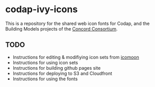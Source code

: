 # codap-ivy-icons
This is a repository for the shared web icon fonts for Codap, and
the Building Models projects of the [Concord Consortium](http://concord.org/).


## TODO

* Instructions for editing & modifiying icon sets from [icomoon](https://icomoon.io)
* Instructions for using icon sets
* Instructions for building github pages site
* Instructions for deploying to S3 and Cloudfront
* Instructions for using the fonts
